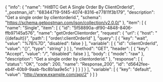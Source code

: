 {
  "info": {
    "name": "HitBTC Get A Single Order By ClientOrderId",
    "_postman_id": "68344719-5f45-4074-8316-e77811f3b179",
    "description": "Get a single order by clientorderid.",
    "schema": "https://schema.getpostman.com/json/collection/v2.0.0/"
  },
  "item": [
    {
      "name": "Single",
      "item": [
        {
          "id": "5f58890a-df90-4848-8406-ffb97145a576",
          "name": "getOrderClientorder",
          "request": {
            "url": {
              "host": "{{default}}",
              "path": [
                "order/:clientOrderId"
              ],
              "query": [
                {
                  "key": "wait",
                  "value": "%7B%7D",
                  "disabled": false
                }
              ],
              "variable": [
                {
                  "id": "clientOrderId",
                  "value": "{}",
                  "type": "string"
                }
              ]
            },
            "method": "GET",
            "header": [
              {
                "key": "Accept",
                "value": "*/*",
                "disabled": false
              }
            ],
            "body": {
              "mode": "raw"
            },
            "description": "Get a single order by clientorderid."
          },
          "response": [
            {
              "status": "OK",
              "code": 200,
              "name": "Response_200",
              "id": "d5642fee-eb4f-40b9-9aab-fbc8b1aa9e5c"
            }
          ]
        }
      ]
    }
  ],
  "variable": [
    {
      "key": "default",
      "value": "http://www.example.com/api/2"
    }
  ]
}